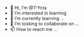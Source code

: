 - 👋 Hi, I’m @T-Ycta
- 👀 I’m interested in learning
- 🌱 I’m currently learning ...
- 💞️ I’m looking to collaborate on ...
- 📫 How to reach me ...

<!---
T-Ycta/T-Ycta is a ✨ special ✨ repository because its `README.md` (this file) appears on your GitHub profile.
You can click the Preview link to take a look at your changes.
--->
